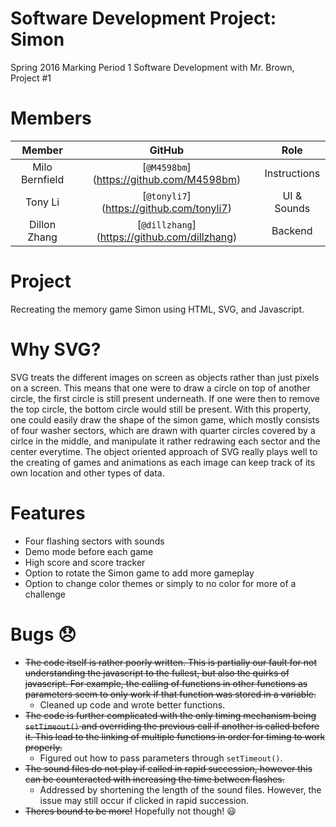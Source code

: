 Software Development Project: Simon
===================================
Spring 2016 Marking Period 1 Software Development with Mr. Brown, Project #1

Members
=======
| **Member** | **GitHub** | **Role** |
|:----------:|:----------:|:--------:|
| Milo Bernfield| [`@M4598bm`] (https://github.com/M4598bm) | Instructions |
| Tony Li    | [`@tonyli7`] (https://github.com/tonyli7) | UI & Sounds |
| Dillon Zhang | [`@dillzhang`] (https://github.com/dillzhang) | Backend  |

Project
=======
Recreating the memory game Simon using HTML, SVG, and Javascript.

Why SVG?
========
SVG treats the different images on screen as objects rather than just pixels on a screen. This means that one were to draw a circle on top of another circle, the first circle is still present underneath. If one were then to remove the top circle, the bottom circle would still be present. With this property, one could easily draw the shape of the simon game, which mostly consists of four washer sectors, which are drawn with quarter circles covered by a cirlce in the middle, and manipulate it rather redrawing each sector and the center everytime. The object oriented approach of SVG really plays well to the creating of games and animations as each image can keep track of its own location and other types of data.

Features
========
* Four flashing sectors with sounds
* Demo mode before each game
* High score and score tracker
* Option to rotate the Simon game to add more gameplay
* Option to change color themes or simply to no color for more of a challenge

Bugs :disappointed:
===================
* ~~The code itself is rather poorly written. This is partially our fault for not understanding the javascript to the fullest, but also the quirks of javascript. For example, the calling of functions in other functions as parameters seem to only work if that function was stored in a variable.~~
  * Cleaned up code and wrote better functions.
* ~~The code is further complicated with the only timing mechanism being `setTimeout()` and overriding the previous call if another is called before it. This lead to the linking of multiple functions in order for timing to work properly.~~
  * Figured out how to pass parameters through `setTimeout()`.
* ~~The sound files do not play if called in rapid succession, however this can be counteracted with increasing the time between flashes.~~
  * Addressed by shortening the length of the sound files. However, the issue may still occur if clicked in rapid succession.
* ~~Theres bound to be more!~~ Hopefully not though! :smiley:

